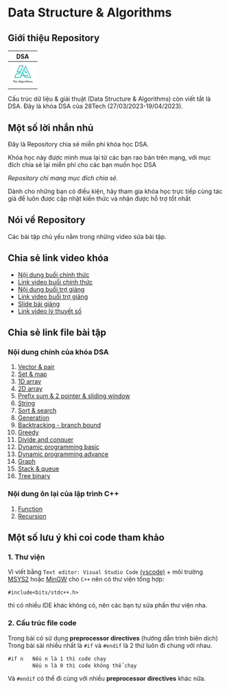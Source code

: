 # Data Structure & Algorithms

## Giới thiệu Repository

| DSA |
|------|
| <img src="https://github.com/devicons/devicon/blob/master/icons/thealgorithms/thealgorithms-original-wordmark.svg" title="C++"  alt="C++" width="55" height="55"/> |

Cấu trúc dữ liệu & giải thuật (Data Structure & Algorithms) còn viết tắt là DSA. Đây là khóa DSA của 28Tech (27/03/2023-19/04/2023).

## Một số lời nhắn nhủ

Đây là Repository chia sẻ miễn phí khóa học DSA.

Khóa học này được mình mua lại từ các bạn rao bán trên mạng, với mục đích chia sẻ lại miễn phí cho các bạn muốn học DSA

_Repository chỉ mang mục đích chia sẻ._

Dành cho những bạn có điều kiện, hãy tham gia khóa học trực tiếp cùng tác giả để luôn được cập nhật kiến thức và nhận được hỗ trợ tốt nhất

## Nói về Repository

Các bài tập chủ yếu nằm trong những video sửa bài tập.

## Chia sẻ link video khóa

-   [Nội dung buổi chính thức](https://pd.heracle.net/drive/s/twoiTsPwgyh9V864E83vDWxaWO8y53)
-   [Link video buổi chính thức](https://terabox.com/s/1GRHPmsKUvcTbq8h9xS2SZA)
-   [Nội dung buổi trợ giảng](https://pd.heracle.net/drive/s/vapV2of7FO5SGuYsZ5fFfz0xEMfgBi)
-   [Link video buổi trợ giảng](https://terabox.com/s/1Fg2CATlzHBM8-mwwcDrn1Q)
-   [Slide bài giảng](./Lecture_slides/)
-   [Link video lý thuyết số](https://terabox.com/s/1VJlH693ByCeT0ceQzsxBtA)

## Chia sẻ link file bài tập

### Nội dung chính của khóa DSA

1. [Vector & pair](./Vector-Pair/Vector%20and%20Pair.pdf)
2. [Set & map](./Set-Map/Set%20and%20Map.pdf)
3. [1D array](./1D_Array/1D%20array.pdf)
4. [2D array](./2D%20array/2D%20array.pdf)
5. [Prefix sum & 2 pointer & sliding window](./PS-DA-SW-TP/Prefix%20sum%20-%202%20Pointer%20-%20Sliding%20Window.pdf)
6. [String](https://github.com/Glasspham/DSA-28Tech/blob/main/String/String.pdf)
7. [Sort & search](./Sort-Search/Sort%20and%20Search.pdf)
8. [Generation](./Generation-Backtracking/Generation/Generation.pdf)
9. [Backtracking - branch bound](./Generation-Backtracking/Backtracking%20-%20Branch%20bound/Backtracking%20-%20Branch%20bound.pdf)
10. [Greedy](./Greedy/Greedy.pdf)
11. [Divide and conquer](./Divide_and_Conquer/Divide%20and%20Conquer.pdf)
12. [Dynamic programming basic](./Dynamic_Programming/Basic/Basic.pdf)
13. [Dynamic programming advance](./Dynamic_Programming/Advance/Advance.pdf)
14. [Graph](./Graph/Graph.pdf)
15. [Stack & queue](./Stack-Queue/Stack%20and%20Queue.pdf)
16. [Tree binary](./Tree_Binary/Binary%20Tree.pdf)

### Nội dung ôn lại của lập trình C++

1. [Function]()
2. [Recursion]()

## Một số lưu ý khi coi code tham khảo

### 1. Thư viện

Vì viết bằng `Text editor: Visual Studio Code` [(vscode)](https://code.visualstudio.com/) + môi trường [MSYS2](https://www.msys2.org/) hoặc [MinGW](https://sourceforge.net/projects/mingw/) cho `C++` nên có thư viện tổng hợp:

```
#include<bits/stdc++.h>
```

thì có nhiều IDE khác không có, nên các bạn tự sửa phần thư viện nha.

### 2. Cấu trúc file code

Trong bài có sử dụng **preprocessor directives** (hướng dẫn trình biên dịch)
Trong bài sài nhiều nhất là `#if` và `#endif` là 2 thứ luôn đi chung với nhau.

```
#if n   Nếu n là 1 thì code chạy
        Nếu n là 0 thì code không thể chạy
```

Và `#endif` có thể đi cùng với nhiều **preprocessor directives** khác nữa.